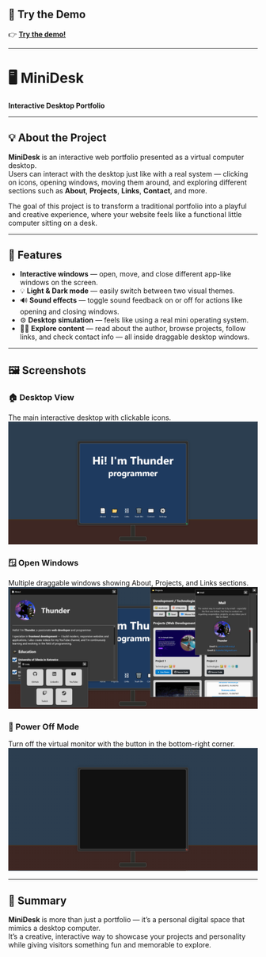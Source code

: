 ## 🚀 Try the Demo  
👉 [**Try the demo!**](https://thunderstorm24.github.io/MiniDesk)

---

# 🖥️ MiniDesk  
**Interactive Desktop Portfolio**

---

## 💡 About the Project  
**MiniDesk** is an interactive web portfolio presented as a virtual computer desktop.  
Users can interact with the desktop just like with a real system — clicking on icons, opening windows, moving them around, and exploring different sections such as **About**, **Projects**, **Links**, **Contact**, and more.

The goal of this project is to transform a traditional portfolio into a playful and creative experience, where your website feels like a functional little computer sitting on a desk.

---

## 🧭 Features  
- **Interactive windows** — open, move, and close different app-like windows on the screen.  
- 💡 **Light & Dark mode** — easily switch between two visual themes.  
- 🔊 **Sound effects** — toggle sound feedback on or off for actions like opening and closing windows.  
- ⚙️ **Desktop simulation** — feels like using a real mini operating system.  
- 🧑‍💻 **Explore content** — read about the author, browse projects, follow links, and check contact info — all inside draggable desktop windows.  

---

## 🖼️ Screenshots  

### 🏠 Desktop View  
The main interactive desktop with clickable icons.  
![Desktop](images/Readme/Pulpit1.png)

### 🪟 Open Windows  
Multiple draggable windows showing About, Projects, and Links sections.  
![Windows](images/Readme/Pulpit2.png)

### 🌙 Power Off Mode  
Turn off the virtual monitor with the button in the bottom-right corner.  
![Power Off](images/Readme/Pulpit3.png)

---

## 📄 Summary  
**MiniDesk** is more than just a portfolio — it’s a personal digital space that mimics a desktop computer.  
It’s a creative, interactive way to showcase your projects and personality while giving visitors something fun and memorable to explore.
